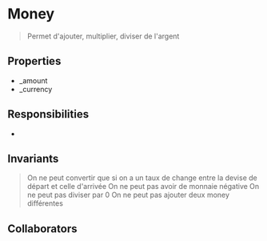 # Money

> Permet d'ajouter, multiplier, diviser de l'argent

## Properties

- _amount
- _currency

## Responsibilities

- 

## Invariants

> On ne peut convertir que si on a un taux de change entre la devise de départ et celle d'arrivée
> On ne peut pas avoir de monnaie négative
> On ne peut pas diviser par 0
> On ne peut pas ajouter deux money différentes

## Collaborators
